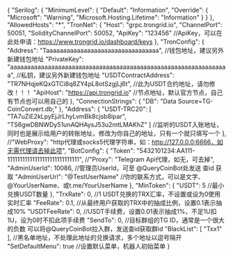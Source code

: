 {
  "Serilog": {
    "MinimumLevel": {
      "Default": "Information",
      "Override": {
        "Microsoft": "Warning",
        "Microsoft.Hosting.Lifetime": "Information"
      }
    }
  },
  "AllowedHosts": "*",
  "TronNet": {
    "Host": "grpc.trongrid.io",
    "ChannelPort": 50051,
    "SolidityChannelPort": 50052,
    "ApiKey": "123456" //ApiKey，可以在此处申请：https://www.trongrid.io/dashboard/keys
  },
  "TronConfig": {
    "Address": "Taaaaaaaaaaaaaaaaaaaaaaaaaaaaaaaaa", //钱包地址，建议另外新建钱包地址
    "PrivateKey": "aaaaaaaaaaaaaaaaaaaaaaaaaaaaaaaaaaaaaaaaaaaaaaaaaaaaaaaaaaaaaaaa", //私钥，建议另外新建钱包地址
    "USDTContractAddress": "TR7NHqjeKQxGTCi8q8ZY4pL8otSzgjLj6t", //此为USDT合约地址，请勿修改！！！
    "ApiHost": "https://api.trongrid.io" //节点地址，默认官方节点，自己有节点也可以用自己的
  },
  "ConnectionStrings": {
    "DB": "Data Source=TG-CoinConvert.db;"
  },
  "Address": {
    "USDT-TRC20": [ "TA7uZiE2kLpyEjJrLhyLvmBk8cjsb8ipar", "TS6gwDBNWDy51unAQHAysJ53u2mtLMAKhZ" ] //监听的USDT入账地址，同时也是展示给用户的转账地址，修改为你自己的地址，只有一个就只填写一个
  },
  //"WebProxy": "http代理或socks5代理字符串，如：http://127.0.0.0:6666，如无需代理请去掉此项",
  "BotConfig": {
    "Token": "5432101234:AA111-11111111111111111111111111111",
    //"Proxy": "Telegram Api代理，如无，可去掉",
    "AdminUserId": 10086, //管理员UserId，可至 @QueryCoinBot处发送 查id 获取
    "AdminUserUrl": "@TestUserName" //你的联系方式，可以是文字、@YourUserName、或t.me/YourUserName
  },
  "MinToken": {
    "USDT": 5 //最小兑换USDT数量
  },
  "TrxRate": 0, //1 USDT兑换的TRX汇率，不设置或设为0使用实时汇率
  "FeeRate": 0.1, //从最终用户获取的TRX中的抽成比例，设置0.1表示抽成10%
  "USDTFeeRate": 0, //USDT手续费，设置0.01表示抽成1%，不足1U扣1U，设为0时不扣此项手续费
  "SendTo": 0, //目标群组的TG ID，通常是一个很大的负数 可以将@QueryCoinBot拉入群，发送查id获取群id
  "BlackList": [ "Txx1" ], //黑名单地址，不处理此地址的兑换请求，多个地址以逗号隔开
  "SetDefaultMenu": true //设置默认菜单，机器人初始菜单
}
